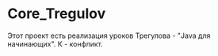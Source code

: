 # Core_Tregulov

Этот проект есть реализация уроков Трегулова - "Java для начинающих".
К - конфликт.
